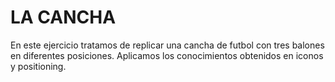 # LA CANCHA

En este ejercicio tratamos de replicar una cancha de futbol con tres balones en diferentes posiciones. Aplicamos los conocimientos obtenidos en iconos y positioning. 